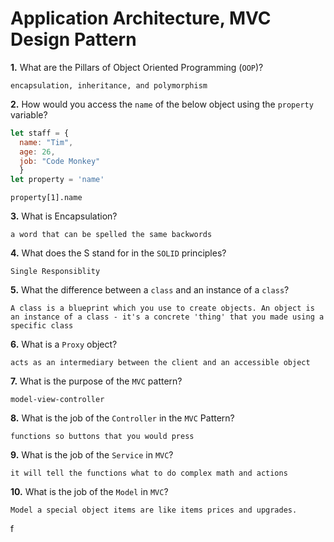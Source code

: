 # Application Architecture, MVC Design Pattern

**1.** What are the Pillars of Object Oriented Programming (`OOP`)?
<!-- enter you answer in the space below -->
```
encapsulation, inheritance, and polymorphism
```
**2.** How would you access the `name` of the below object using the `property` variable?
```js
let staff = {
  name: "Tim",
  age: 26,
  job: "Code Monkey"
  }
let property = 'name'
```
<!-- enter you answer in the space below -->
```
property[1].name
```
**3.** What is Encapsulation?
<!-- enter you answer in the space below -->
```
a word that can be spelled the same backwords 
```
**4.** What does the S stand for in the `SOLID` principles?
<!-- enter you answer in the space below -->
```
Single Responsiblity 
```
**5.** What the difference between a `class` and an instance of a `class`?
<!-- enter you answer in the space below -->
```
A class is a blueprint which you use to create objects. An object is an instance of a class - it's a concrete 'thing' that you made using a specific class
```
**6.** What is a `Proxy` object?
<!-- enter you answer in the space below -->
```
acts as an intermediary between the client and an accessible object
```

**7.** What is the purpose of the `MVC` pattern?
<!-- enter you answer in the space below -->
```
model-view-controller
```
**8.** What is the job of the `Controller` in the `MVC` Pattern?
<!-- enter you answer in the space below -->
```
functions so buttons that you would press 
```

**9.** What is the job of the `Service` in `MVC`?
<!-- enter you answer in the space below -->
```
it will tell the functions what to do complex math and actions
```
**10.** What is the job of the `Model` in `MVC`?
<!-- enter you answer in the space below -->
```
Model a special object items are like items prices and upgrades.
```
f